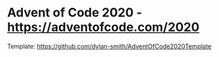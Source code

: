 # Advent of Code 2020 - https://adventofcode.com/2020

Template: https://github.com/dylan-smith/AdventOfCode2020Template
